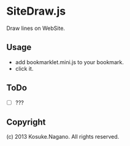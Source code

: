 SiteDraw.js
================================

Draw lines on WebSite.

Usage
-------------------------------

- add bookmarklet.mini.js to your bookmark.
- click it.


ToDo
-------------------------------
- [ ] ???


Copyright
-------------------------------

(c) 2013 Kosuke.Nagano. All rights reserved.